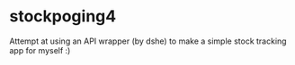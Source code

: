 # stockpoging4

Attempt at using an API wrapper (by dshe) to make a simple stock tracking app for myself :)
